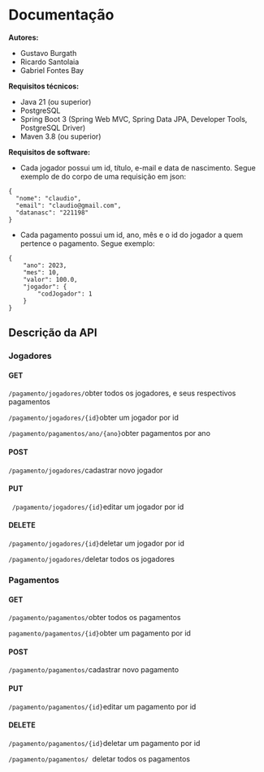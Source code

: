 # Documentação

**Autores:**  
- Gustavo Burgath  
- Ricardo Santolaia  
- Gabriel Fontes Bay

**Requisitos técnicos:**
- Java 21 (ou superior)
- PostgreSQL
- Spring Boot 3 (Spring Web MVC, Spring Data JPA, Developer Tools, PostgreSQL Driver)
- Maven 3.8 (ou superior)

**Requisitos de software:**
- Cada jogador possui um id, título, e-mail e data de nascimento. Segue exemplo de do corpo de uma requisição em json:
```exemplo do jogador:
{
  "nome": "claudio",
  "email": "claudio@gmail.com",
  "datanasc": "221198"
}
```
- Cada pagamento possui um id, ano, mês e o id do jogador a quem pertence o pagamento. Segue exemplo:
```
{
    "ano": 2023,
    "mes": 10,
    "valor": 100.0,
    "jogador": {
        "codJogador": 1
    }
}
```

## Descrição da API

### Jogadores

#### GET
```/pagamento/jogadores/```obter todos os jogadores, e seus respectivos pagamentos

```/pagamento/jogadores/{id}```obter um jogador por id

```/pagamento/pagamentos/ano/{ano}```obter pagamentos por ano

#### POST

```/pagamento/jogadores/```cadastrar novo jogador

#### PUT

``` /pagamento/jogadores/{id}```editar um jogador por id

#### DELETE

```/pagamento/jogadores/{id}```deletar um jogador por id

```/pagamento/jogadores/```deletar todos os jogadores

### Pagamentos

#### GET

```/pagamento/pagamentos/```obter todos os pagamentos

```pagamento/pagamentos/{id}```obter um pagamento por id

#### POST

```/pagamento/pagamentos/```cadastrar novo pagamento

#### PUT

```/pagamento/pagamentos/{id}```editar um pagamento por id 

#### DELETE

```/pagamento/pagamentos/{id}```deletar um pagamento por id

```/pagamento/pagamentos/ ```deletar todos os pagamentos
